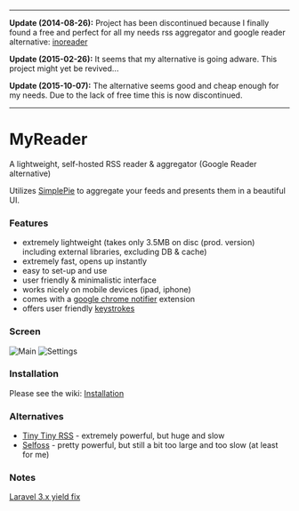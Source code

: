 ------
**Update (2014-08-26):** Project has been discontinued because I finally found a free and perfect for all my needs rss aggregator and google reader alternative: [inoreader](http://www.inoreader.com)

**Update (2015-02-26):** It seems that my alternative is going adware. This project might yet be revived...

**Update (2015-10-07):** The alternative seems good and cheap enough for my needs. Due to the lack of free time this is now discontinued.

------




MyReader
=======

A lightweight, self-hosted RSS reader & aggregator (Google Reader alternative)

Utilizes [SimplePie](http://simplepie.org) to aggregate your feeds and presents them in a beautiful UI.


### Features
- extremely lightweight (takes only 3.5MB on disc (prod. version) including external libraries, excluding DB & cache)
- extremely fast, opens up instantly
- easy to set-up and use
- user friendly & minimalistic interface
- works nicely on mobile devices (ipad, iphone)
- comes with a [google chrome notifier](https://github.com/tborychowski/myreader-notifier) extension
- offers user friendly [keystrokes](https://github.com/tborychowski/myreader/wiki/Keystrokes)


### Screen
![Main](https://raw.github.com/tborychowski/myreader/master/web-src/screenshots/main.png)
![Settings](https://raw.github.com/tborychowski/myreader/master/web-src/screenshots/settings.png)

### Installation
Please see the wiki: [Installation](https://github.com/tborychowski/myreader/wiki/Installation)

### Alternatives
- [Tiny Tiny RSS](http://tt-rss.org) - extremely powerful, but huge and slow
- [Selfoss](http://selfoss.aditu.de) - pretty powerful, but still a bit too large and too slow (at least for me)


### Notes
[Laravel 3.x yield fix](https://github.com/laravel/laravel/commit/3298407238fd3e212cdf8d829adc6f519b941052)
